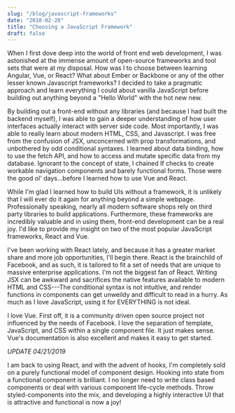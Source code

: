 ```yaml
---
slug: "/blog/javascript-frameworks"
date: "2018-02-28"
title: "Choosing a JavaScript Framework"
draft: false
---
```


When I first dove deep into the world of front end web development, I was astonished at the immense amount of open-source frameworks and tool sets that were at my disposal. How was I to choose between learning Angular, Vue, or React? What about Ember or Backbone or any of the other lesser known Javascript frameworks? I decided to take a pragmatic approach and learn everything I could about vanilla JavaScript before building out anything beyond a "Hello World" with the hot new new.

By building out a front-end without any libraries (and because I had built the backend myself), I was able to gain a deeper understanding of how user interfaces actually interact with server side code. Most importantly, I was able to really learn about modern HTML, CSS, and Javascript. I was free from the confusion of JSX, unconcerned with prop transformations, and unbothered by odd conditional syntaxes. I learned about data binding, how to use the fetch API, and how to access and mutate specific data from my database. Ignorant to the concept of state, I chained If checks to create workable navigation components and barely functional forms. Those were the good ol' days...before I learned how to use Vue and React.

While I'm glad I learned how to build UIs without a framework, it is unlikely that I will ever do it again for anything beyond a simple webpage. Professionally speaking, nearly all modern software shops rely on third party libraries to build applications. Furthermore, these frameworks are incredibly valuable and in using them, front-end development can be a real joy. I'd like to provide my insight on two of the most popular JavaScript frameworks, React and Vue.

I've been working with React lately, and because it has a greater market share and more job opportunities, I'll begin there. React is the brainchild of Facebook, and as such, it is tailored to fit a set of needs that are unique to massive enterprise applications. I'm not the biggest fan of React. Writing JSX can be awkward and sacrifices the native features available to modern HTML and CSS---The conditional syntax is not intuitive, and render functions in components can get unweildy and difficult to read in a hurry. As much as I love JavaScript, using it for EVERYTHING is not ideal.

I love Vue. First off, it is a community driven open source project not influenced by the needs of Facebook. I love the separation of template, JavaScript, and CSS within a single component file. It just makes sense. Vue's documentation is also excellent and makes it easy to get started.

_UPDATE 04/21/2019_

I am back to using React, and with the advent of hooks, I'm completely sold on a purely functional model of component design. Hooking into state from a functional component is brilliant. I no longer need to write class based components or deal with various component life-cycle methods. Throw styled-components into the mix, and developing a highly interactive UI that is attractive and functional is now a joy!
